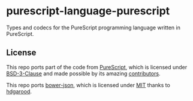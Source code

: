 # purescript-language-purescript

Types and codecs for the PureScript programming language written in PureScript.

## License

This repo ports part of the code from [PureScript](https://github.com/purescript/purescript), which is licensed under [BSD-3-Clause](https://github.com/purescript/purescript/blob/master/LICENSE) and made possible by its amazing [contributors](https://github.com/purescript/purescript/blob/master/CONTRIBUTORS.md).

This repo ports [bower-json](https://github.com/hdgarrood/bower-json), which is licensed under [MIT](https://github.com/hdgarrood/bower-json/blob/master/LICENSE) thanks to [hdgarood](https://github.com/hdgarrood).

